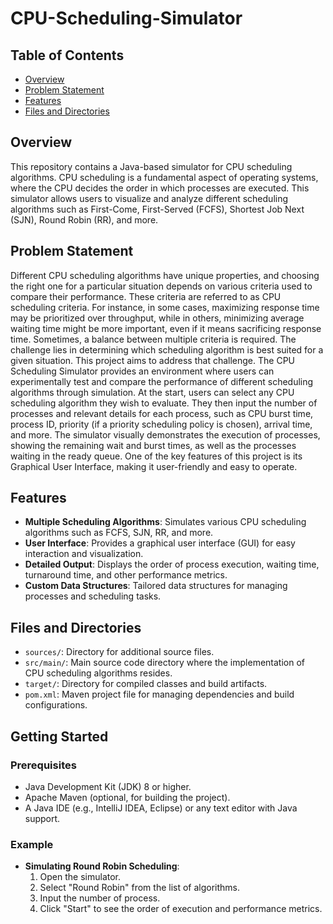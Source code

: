 # CPU-Scheduling-Simulator

## Table of Contents
- [Overview](#overview)
- [Problem Statement](#problem_statement)
- [Features](#features)
- [Files and Directories](#files-and-directories)

## Overview

This repository contains a Java-based simulator for CPU scheduling algorithms. CPU scheduling is a fundamental aspect of operating systems, where the CPU decides the order in which processes are executed. This simulator allows users to visualize and analyze different scheduling algorithms such as First-Come, First-Served (FCFS), Shortest Job Next (SJN), Round Robin (RR), and more. 

## Problem Statement
Different CPU scheduling algorithms have unique properties, and choosing the right one for a particular situation depends on various criteria used to compare their performance. These criteria are referred to as CPU scheduling criteria. For instance, in some cases, maximizing response time may be prioritized over throughput, while in others, minimizing average waiting time might be more important, even if it means sacrificing response time. Sometimes, a balance between multiple criteria is required. The challenge lies in determining which scheduling algorithm is best suited for a given situation. This project aims to address that challenge. The CPU Scheduling Simulator provides an environment where users can experimentally test and compare the performance of different scheduling algorithms through simulation. At the start, users can select any CPU scheduling algorithm they wish to evaluate. They then input the number of processes and relevant details for each process, such as CPU burst time, process ID, priority (if a priority scheduling policy is chosen), arrival time, and more. The simulator visually demonstrates the execution of processes, showing the remaining wait and burst times, as well as the processes waiting in the ready queue. One of the key features of this project is its Graphical User Interface, making it user-friendly and easy to operate.

## Features

- **Multiple Scheduling Algorithms**: Simulates various CPU scheduling algorithms such as FCFS, SJN, RR, and more.
- **User Interface**: Provides a graphical user interface (GUI) for easy interaction and visualization.
- **Detailed Output**: Displays the order of process execution, waiting time, turnaround time, and other performance metrics.
- **Custom Data Structures**: Tailored data structures for managing processes and scheduling tasks.


## Files and Directories
- `sources/`: Directory for additional source files.
- `src/main/`: Main source code directory where the implementation of CPU scheduling algorithms resides.
- `target/`: Directory for compiled classes and build artifacts.
- `pom.xml`: Maven project file for managing dependencies and build configurations.

## Getting Started

### Prerequisites

- Java Development Kit (JDK) 8 or higher.
- Apache Maven (optional, for building the project).
- A Java IDE (e.g., IntelliJ IDEA, Eclipse) or any text editor with Java support.

### Example

- **Simulating Round Robin Scheduling**:
  1. Open the simulator.
  2. Select "Round Robin" from the list of algorithms.
  3. Input the number of process.
  4. Click "Start" to see the order of execution and performance metrics.
